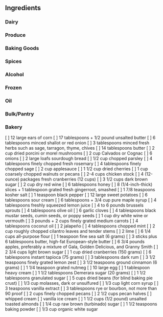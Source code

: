 ## Ingredients

### Dairy

### Produce

### Baking Goods

### Spices

### Alcohol

### Frozen

### Oil

### Bulk/Pantry

### Bakery

[ ] 12 large ears of corn
[ ] 17 tablespoons + 1/2 pound unsalted butter
[ ] 6 tablespoons minced shallot or red onion
[ ] 3 tablespoons minced fresh herbs such as sage, tarragon, thyme, chives
[ ] 14 tablespoons butter
[ ] 2 cup dried porcini or morel mushrooms
[ ] 2 cup Calvados or Cognac
[ ] 6 onions
[ ] 2 large loafs sourdough bread
[ ] 1/2 cup chopped parsley
[ ] 4 tablespoons finely chopped fresh rosemary
[ ] 4 tablespoons finely chopped sage
[ ] 2 cup applesauce
[ ] 1 1/2 cup dried cherries
[ ] 1 cup coarsely chopped walnuts or pecans
[ ] 2-4 cups chicken stock
[ ] 4 (12-ounce) packages fresh cranberries (12 cups)
[ ] 3 1/2 cups dark brown sugar
[ ] 2 cup dry red wine
[ ] 6 tablespoons honey
[ ] 8 (1/4-inch-thick) slices + 1 tablespoon grated fresh gingerroot, smashed
[ ] 1 7/8 teaspoons kosher salt
[ ] 1 teaspoon black pepper
[ ] 12 large sweet potatoes
[ ] 6 tablespoons sour cream
[ ] 6 tablespoons + 3/4 cup pure maple syrup
[ ] 4 tablespoons freshly squeezed lemon juice
[ ] 4 to 6 pounds brussels sprouts
[ ] 4 tablespoons olive oil
[ ] 6 garlic cloves
[ ] 4 tablespoons black mustar seeds, cumin seeds, or poppy seeds
[ ] 1 cup dry white wine or vermouth
[ ] 3 pounds + 2 cups finely grated medium carrots
[ ] 4 tablespoons coconut oil
[ ] 2 jalapeño
[ ] 4 tablespoons chopped mint
[ ] 2 cup roughly chopped cilantro leaves and tender stems
[ ] 2 lime
[ ] 6 1/4 cups all-purpose flour
[ ] 1 teaspoon fine sea salt (6 grams)
[ ] 3 sticks plus 6 tablespoons butter, high-fat European-style butter
[ ] 6 3/4 pounds apples, preferably a mixture of Gala, Golden Delicious, and Granny Smith
[ ] 2 3/4 cups light brown sugar
[ ] 1 cup dried cranberries (150 grams)
[ ] 6 tablespoons instant tapioca (75 grams)
[ ] 3 tablespoons dark rum
[ ] 3 1/2 teaspoons finely grated lemon zest
[ ] 3 1/2 teaspoons ground cinnamon (6 grams)
[ ] 1 1/4 teaspoon grated nutmeg
[ ] 10 large egg
[ ] 1 tablespoon heavy cream
[ ] 1 1/2 tablespoons Demerara sugar (20 grams)
[ ] 1 1/2 tablespoons granulated sugar
[ ] 5 cups dried beans (for blind baking pie crust)
[ ] 1/3 cup molasses, dark or unsulfured
[ ] 1/3 cup light corn syrup
[ ] 3 teaspoons vanilla extract
[ ] 3 tablespoons rye or bourbon, not more than 90 proof
[ ] 2 cups finely chopped pecans
[ ] 2 1/2 cups pecan halves
[ ] whipped cream
[ ] vanilla ice cream
[ ] 1 1/2 cups (1/2 pound) unsalted toasted almonds
[ ] 1/4 cup raw brown (turbinado) sugar
[ ] 1 1/2 teaspoons baking powder
[ ] 1/3 cup organic white sugar

